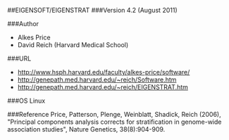 ##EIGENSOFT/EIGENSTRAT
###Version
4.2 (August 2011)

###Author
* Alkes Price
* David Reich (Harvard Medical School)

###URL
* http://www.hsph.harvard.edu/faculty/alkes-price/software/
* http://genepath.med.harvard.edu/~reich/Software.htm
* http://genepath.med.harvard.edu/~reich/EIGENSTRAT.htm

###OS
Linux

###Reference
Price, Patterson, Plenge, Weinblatt, Shadick, Reich (2006), "Principal components analysis corrects for stratification in genome-wide association studies", Nature Genetics, 38(8):904-909.


